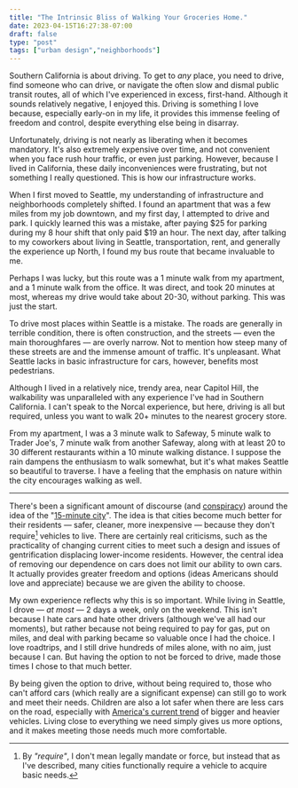 ```yaml
---
title: "The Intrinsic Bliss of Walking Your Groceries Home."
date: 2023-04-15T16:27:38-07:00
draft: false
type: "post"
tags: ["urban design","neighborhoods"]
---
```


Southern California is about driving. To get to *any* place, you need to drive, find someone who can drive, or navigate the often slow and dismal public transit routes, all of which I've experienced in excess, first-hand. Although it sounds relatively negative, I enjoyed this. Driving is something I love because, especially early-on in my life, it provides this immense feeling of freedom and control, despite everything else being in disarray.

Unfortunately, driving is not nearly as liberating when it becomes mandatory. It's also extremely expensive over time, and not convenient when you face rush hour traffic, or even just parking. However, because I lived in California, these daily inconveniences were frustrating, but not something I really questioned. This is how our infrastructure works.

When I first moved to Seattle, my understanding of infrastructure and neighborhoods completely shifted. I found an apartment that was a few miles from my job downtown, and my first day, I attempted to drive and park. I quickly learned this was a mistake, after paying $25 for parking during my 8 hour shift that only paid $19 an hour. The next day, after talking to my coworkers about living in Seattle, transportation, rent, and generally the experience up North, I found my bus route that became invaluable to me.

Perhaps I was lucky, but this route was a 1 minute walk from my apartment, and a 1 minute walk from the office. It was direct, and took 20 minutes at most, whereas my drive would take about 20-30, without parking. This was just the start.

To drive most places within Seattle is a mistake. The roads are generally in terrible condition, there is often construction, and the streets — even the main thoroughfares — are overly narrow. Not to mention how steep many of these streets are and the immense amount of traffic. It's unpleasant. What Seattle lacks in basic infrastructure for cars, however, benefits most pedestrians.

Although I lived in a relatively nice, trendy area, near Capitol Hill, the walkability was unparalleled with any experience I've had in Southern California. I can't speak to the Norcal experience, but here, driving is all but required, unless you want to walk 20+ minutes to the nearest grocery store.

From my apartment, I was a 3 minute walk to Safeway, 5 minute walk to Trader Joe's, 7 minute walk from another Safeway, along with at least 20 to 30 different restaurants within a 10 minute walking distance. I suppose the rain dampens the enthusiasm to walk somewhat, but it's what makes Seattle so beautiful to traverse. I have a feeling that the emphasis on nature within the city encourages walking as well.

---

There's been a significant amount of discourse (and [conspiracy](https://apnews.com/article/fact-check-15-minute-city-conspiracy-162fd388f0c435a8289cc9ea213f92ee)) around the idea of the "[15-minute city](https://en.wikipedia.org/wiki/15-minute_city)". The idea is that cities become much better for their residents — safer, cleaner, more inexpensive — because they don't require[^1] vehicles to live. There are certainly real criticisms, such as the practicality of changing current cities to meet such a design and issues of gentrification displacing lower-income residents. However, the central idea of removing our dependence on cars does not limit our ability to own cars. It actually provides greater freedom and options (ideas Americans should love and appreciate) because we are given the ability to choose.

My own experience reflects why this is so important. While living in Seattle, I drove — *at most* — 2 days a week, only on the weekend. This isn't because I hate cars and hate other drivers (although we've all had our moments), but rather because not being required to pay for gas, put on miles, and deal with parking became so valuable once I had the choice. I love roadtrips, and I still drive hundreds of miles alone, with no aim, just because I can. But having the option to not be forced to drive, made those times I chose to that much better.

By being given the option to drive, without being required to, those who can't afford cars (which really are a significant expense) can still go to work and meet their needs. Children are also a lot safer when there are less cars on the road, especially with [America's current trend](https://www.nbcnews.com/news/us-news/americas-cars-trucks-are-getting-bigger-are-front-blind-zones-children-rcna52109) of bigger and heavier vehicles. Living close to everything we need simply gives us more options, and it makes meeting those needs much more comfortable.


[^1]: By *"require"*, I don't mean legally mandate or force, but instead that as I've described, many cities functionally require a vehicle to acquire basic needs.
